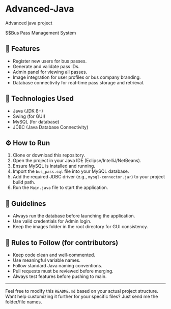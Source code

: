 # Advanced-Java
Advanced java project

 $$Bus Pass Management System
## 🔧 Features

- Register new users for bus passes.
- Generate and validate pass IDs.
- Admin panel for viewing all passes.
- Image integration for user profiles or bus company branding.
- Database connectivity for real-time pass storage and retrieval.

## 🚀 Technologies Used

- Java (JDK 8+)
- Swing (for GUI)
- MySQL (for database)
- JDBC (Java Database Connectivity)

## ⚙️ How to Run

1. Clone or download this repository.
2. Open the project in your Java IDE (Eclipse/IntelliJ/NetBeans).
3. Ensure MySQL is installed and running.
4. Import the `bus_pass.sql` file into your MySQL database.
5. Add the required JDBC driver (e.g., `mysql-connector.jar`) to your project build path.
6. Run the `Main.java` file to start the application.

## 📌 Guidelines

- Always run the database before launching the application.
- Use valid credentials for Admin login.
- Keep the images folder in the root directory for GUI consistency.

## 📜 Rules to Follow (for contributors)

- Keep code clean and well-commented.
- Use meaningful variable names.
- Follow standard Java naming conventions.
- Pull requests must be reviewed before merging.
- Always test features before pushing to main.

---

Feel free to modify this `README.md` based on your actual project structure. Want help customizing it further for your specific files? Just send me the folder/file names.
